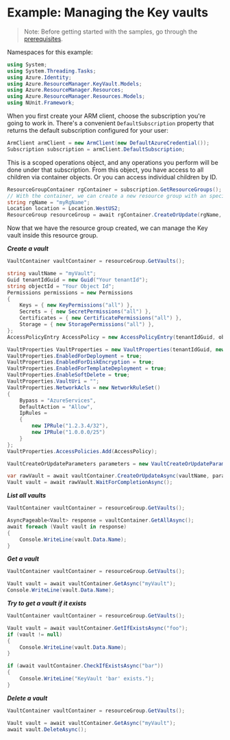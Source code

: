 # Example: Managing the Key vaults

>Note: Before getting started with the samples, go through the [prerequisites](https://github.com/Azure/azure-sdk-for-net/tree/main/sdk/resourcemanager/Azure.ResourceManager#prerequisites).

Namespaces for this example:

```C# Snippet:Manage_KeyVaults_Namespaces
using System;
using System.Threading.Tasks;
using Azure.Identity;
using Azure.ResourceManager.KeyVault.Models;
using Azure.ResourceManager.Resources;
using Azure.ResourceManager.Resources.Models;
using NUnit.Framework;
```

When you first create your ARM client, choose the subscription you're going to work in. There's a convenient `DefaultSubscription` property that returns the default subscription configured for your user:

```C# Snippet:Readme_DefaultSubscription
ArmClient armClient = new ArmClient(new DefaultAzureCredential());
Subscription subscription = armClient.DefaultSubscription;
```

This is a scoped operations object, and any operations you perform will be done under that subscription. From this object, you have access to all children via container objects. Or you can access individual children by ID.

```C# Snippet:Readme_GetResourceGroupContainer
ResourceGroupContainer rgContainer = subscription.GetResourceGroups();
// With the container, we can create a new resource group with an specific name
string rgName = "myRgName";
Location location = Location.WestUS2;
ResourceGroup resourceGroup = await rgContainer.CreateOrUpdate(rgName, new ResourceGroupData(location)).WaitForCompletionAsync();
```

Now that we have the resource group created, we can manage the Key vault inside this resource group.

***Create a vault***

```C# Snippet:Managing_KeyVaults_CreateAVault
VaultContainer vaultContainer = resourceGroup.GetVaults();

string vaultName = "myVault";
Guid tenantIdGuid = new Guid("Your tenantId");
string objectId = "Your Object Id";
Permissions permissions = new Permissions
{
    Keys = { new KeyPermissions("all") },
    Secrets = { new SecretPermissions("all") },
    Certificates = { new CertificatePermissions("all") },
    Storage = { new StoragePermissions("all") },
};
AccessPolicyEntry AccessPolicy = new AccessPolicyEntry(tenantIdGuid, objectId, permissions);

VaultProperties VaultProperties = new VaultProperties(tenantIdGuid, new Sku(SkuFamily.A, SkuName.Standard));
VaultProperties.EnabledForDeployment = true;
VaultProperties.EnabledForDiskEncryption = true;
VaultProperties.EnabledForTemplateDeployment = true;
VaultProperties.EnableSoftDelete = true;
VaultProperties.VaultUri = "";
VaultProperties.NetworkAcls = new NetworkRuleSet()
{
    Bypass = "AzureServices",
    DefaultAction = "Allow",
    IpRules =
    {
        new IPRule("1.2.3.4/32"),
        new IPRule("1.0.0.0/25")
    }
};
VaultProperties.AccessPolicies.Add(AccessPolicy);

VaultCreateOrUpdateParameters parameters = new VaultCreateOrUpdateParameters(Location.WestUS, VaultProperties);

var rawVault = await vaultContainer.CreateOrUpdateAsync(vaultName, parameters).ConfigureAwait(false);
Vault vault = await rawVault.WaitForCompletionAsync();
```

***List all vaults***

```C# Snippet:Managing_KeyVaults_ListAllVaults
VaultContainer vaultContainer = resourceGroup.GetVaults();

AsyncPageable<Vault> response = vaultContainer.GetAllAsync();
await foreach (Vault vault in response)
{
    Console.WriteLine(vault.Data.Name);
}
```

***Get a vault***

```C# Snippet:Managing_KeyVaults_GetAVault
VaultContainer vaultContainer = resourceGroup.GetVaults();

Vault vault = await vaultContainer.GetAsync("myVault");
Console.WriteLine(vault.Data.Name);
```

***Try to get a vault if it exists***

```C# Snippet:Managing_KeyVaults_GetAVaultIfExists
VaultContainer vaultContainer = resourceGroup.GetVaults();

Vault vault = await vaultContainer.GetIfExistsAsync("foo");
if (vault != null)
{
    Console.WriteLine(vault.Data.Name);
}

if (await vaultContainer.CheckIfExistsAsync("bar"))
{
    Console.WriteLine("KeyVault 'bar' exists.");
}
```

***Delete a vault***

```C# Snippet:Managing_KeyVaults_DeleteAVault
VaultContainer vaultContainer = resourceGroup.GetVaults();

Vault vault = await vaultContainer.GetAsync("myVault");
await vault.DeleteAsync();
```